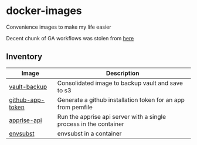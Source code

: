 # docker-images

Convenience images to make my life easier

Decent chunk of GA workflows was stolen from [here](https://github.com/home-operations/containers/tree/main)

## Inventory

| Image                                                                                             | Description                                                       |
| ------------------------------------------------------------------------------------------------- | ----------------------------------------------------------------- |
| [vault-backup](https://github.com/aaronshifman/docker-images/pkgs/container/vault-backup)         | Consolidated image to backup vault and save to s3                 |
| [github-app-token](https://github.com/aaronshifman/docker-images/pkgs/container/github-app-token) | Generate a github installation token for an app from pemfile      |
| [apprise-api](https://github.com/aaronshifman/docker-images/pkgs/container/apprise-api)           | Run the apprise api server with a single process in the container |
| [envsubst](https://github.com/aaronshifman/docker-images/pkgs/container/envsubst)                 | envsubst in a container                                           |
